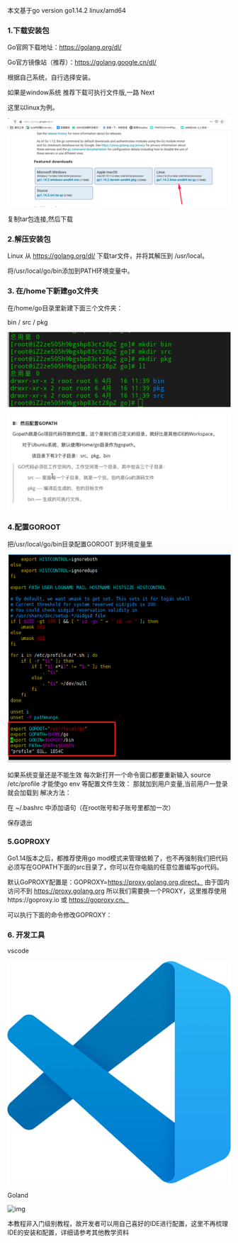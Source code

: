 
本文基于go version go1.14.2 linux/amd64

### **1.下载安装包**


Go官网下载地址：https://golang.org/dl/

Go官方镜像站（推荐）：https://golang.google.cn/dl/

根据自己系统，自行选择安装。

如果是window系统 推荐下载可执行文件版,一路 Next

这里以linux为例。



![](image/16c67c37-3c74-499c-b416-62c1f5c82f36.png)



复制tar包连接,然后下载

### **2.解压安装包**


Linux 从 https://golang.org/dl/ 下载tar⽂件，并将其解压到 /usr/local。

将/usr/local/go/bin添加到PATH环境变量中。

### **3. 在/home下新建go文件夹**



在/home/go目录里新建下面三个文件夹：

bin / src / pkg



![img](image/1650470398898-b212fc73-7077-430d-bdee-7c04e15af23c.png)



![](image/d2306dd1-a042-4fed-95ad-da48d6a33e88.png)

### **4.配置GOROOT**



把/usr/local/go/bin目录配置GOROOT 到环境变量里



![](image/46e1b7a5-5a30-477b-a1ad-df7c6593dc64.png)





如果系统变量还是不能生效 每次新打开一个命令窗口都要重新输入 source /etc/profile 才能使go env 等配置文件生效： 那就加到用户变量,当前用户一登录就会加载到 解决方法：

在 ~/.bashrc 中添加语句（在root账号和子账号里都加一次）


保存退出



### **5.GOPROXY**



Go1.14版本之后，都推荐使用go mod模式来管理依赖了，也不再强制我们把代码必须写在GOPATH下面的src目录了，你可以在你电脑的任意位置编写go代码。

默认GoPROXY配置是：GOPROXY=https://proxy.golang.org,direct， 由于国内访问不到 https://proxy.golang.org 所以我们需要换一个PROXY，这里推荐使用https://goproxy.io 或 https://goproxy.cn。

可以执行下面的命令修改GOPROXY：



### **6. 开发工具**



vscode



![](image/1691652600555-f2f25727-ff07-4f3a-b787-21af09670422-1710599478365-18.png)



Goland



![img](https://cdn.nlark.com/yuque/0/2022/png/26269664/1650470543264-9725a31a-047e-4ec0-9c78-84f26cf24541.png)


本教程非入门级别教程，故开发者可以用自己喜好的IDE进行配置，这里不再梳理IDE的安装和配置，详细请参考其他教学资料

